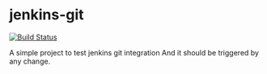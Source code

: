 # jenkins-git

[![Build Status](http://localhost:8080/buildStatus/icon?job=first_pipeline)](http://localhost:8080/job/first_pipeline/)

A simple project to test jenkins git integration
And it should be triggered by any change.
